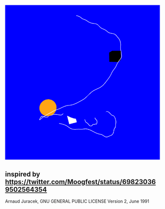 ![preview](preview.gif?raw=true "preview")
---
inspired by https://twitter.com/Moogfest/status/698230369502564354
---
Arnaud Juracek, GNU GENERAL PUBLIC LICENSE Version 2, June 1991

